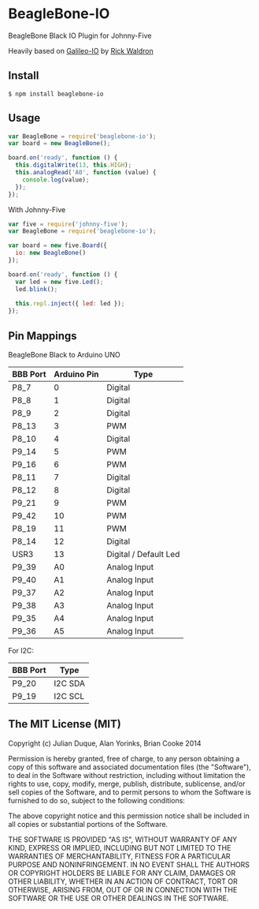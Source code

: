 # BeagleBone-IO
BeagleBone Black IO Plugin for Johnny-Five

Heavily based on [Galileo-IO](https://github.com/rwaldron/galileo-io) by [Rick Waldron](https://github.com/rwaldron)

## Install

```
$ npm install beaglebone-io
```

## Usage

``` js
var BeagleBone = require('beaglebone-io');
var board = new BeagleBone();

board.on('ready', function () {
  this.digitalWrite(13, this.HIGH);
  this.analogRead('A0', function (value) {
    console.log(value);
  });
});

```

With Johnny-Five
``` js
var five = require('johnny-five');
var BeagleBone = require('beaglebone-io');

var board = new five.Board({ 
  io: new BeagleBone()
});

board.on('ready', function () {
  var led = new five.Led();
  led.blink();
  
  this.repl.inject({ led: led });
});
```

## Pin Mappings

BeagleBone Black to Arduino UNO

| BBB Port | Arduino Pin | Type |
|----------|-------------|------|
|P8_7|0|Digital|
|P8_8|1|Digital|
|P8_9|2|Digital|
|P8_13|3|PWM|
|P8_10|4|Digital|
|P9_14|5|PWM|
|P9_16|6|PWM|
|P8_11|7|Digital|
|P8_12|8|Digital|
|P9_21|9|PWM|
|P9_42|10|PWM|
|P8_19|11|PWM|
|P8_14|12|Digital|
|USR3|13|Digital / Default Led|
|P9_39|A0|Analog Input|
|P9_40|A1|Analog Input|
|P9_37|A2|Analog Input|
|P9_38|A3|Analog Input|
|P9_35|A4|Analog Input|
|P9_36|A5|Analog Input|

For I2C:

| BBB Port   | Type     |
| ---------- | -------- |
| P9_20      | I2C SDA  |
| P9_19      | I2C SCL  |

## The MIT License (MIT)

Copyright (c) Julian Duque, Alan Yorinks, Brian Cooke 2014

Permission is hereby granted, free of charge, to any person obtaining a copy
of this software and associated documentation files (the "Software"), to deal
in the Software without restriction, including without limitation the rights
to use, copy, modify, merge, publish, distribute, sublicense, and/or sell
copies of the Software, and to permit persons to whom the Software is
furnished to do so, subject to the following conditions:

The above copyright notice and this permission notice shall be included in
all copies or substantial portions of the Software.

THE SOFTWARE IS PROVIDED "AS IS", WITHOUT WARRANTY OF ANY KIND, EXPRESS OR
IMPLIED, INCLUDING BUT NOT LIMITED TO THE WARRANTIES OF MERCHANTABILITY,
FITNESS FOR A PARTICULAR PURPOSE AND NONINFRINGEMENT. IN NO EVENT SHALL THE
AUTHORS OR COPYRIGHT HOLDERS BE LIABLE FOR ANY CLAIM, DAMAGES OR OTHER
LIABILITY, WHETHER IN AN ACTION OF CONTRACT, TORT OR OTHERWISE, ARISING FROM,
OUT OF OR IN CONNECTION WITH THE SOFTWARE OR THE USE OR OTHER DEALINGS IN
THE SOFTWARE.
